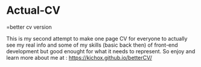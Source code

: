 # Actual-CV
=better cv version

This is my second attempt to make one page CV for everyone to actually see my real info and some of my skills (basic back then) of front-end development but good enought for what it needs to represent. So enjoy and learn more about me at : https://kichox.github.io/betterCV/
